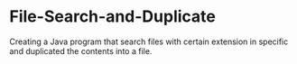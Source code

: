 # File-Search-and-Duplicate
Creating a Java  program that search files with certain extension in specific and duplicated the contents into a file.
